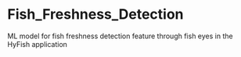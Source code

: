 # Fish_Freshness_Detection
ML model for fish freshness detection feature through fish eyes in the HyFish application
